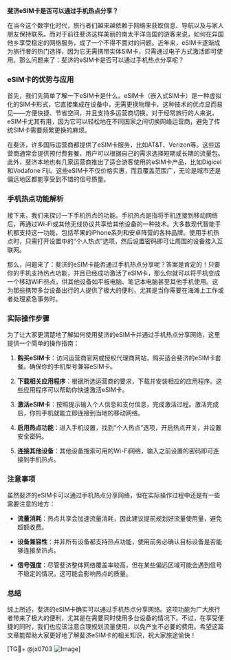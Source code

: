**斐济eSIM卡是否可以通过手机热点分享？**

在当今这个数字化时代，旅行者们越来越依赖于网络来获取信息、导航以及与家人朋友保持联系。而对于前往斐济这样美丽的南太平洋岛国的游客来说，如何在异国他乡享受稳定的网络服务，成了一个不得不面对的问题。近年来，eSIM卡逐渐成为旅行者的热门选择，因为它无需携带实体SIM卡，只需通过电子方式激活即可使用。那么问题来了：斐济的eSIM卡是否可以通过手机热点分享呢？

### eSIM卡的优势与应用

首先，我们先简单了解一下eSIM卡是什么。eSIM卡（嵌入式SIM卡）是一种虚拟化的SIM卡形式，它直接集成在设备中，无需更换物理卡。这种技术的优点显而易见——方便快捷、节省空间，并且支持多运营商切换。对于经常旅行的人来说，eSIM卡尤其有用，因为它可以轻松地在不同国家之间切换网络运营商，避免了传统SIM卡需要频繁更换的麻烦。

在斐济，许多国际运营商都提供了eSIM卡服务，比如AT&T、Verizon等。这些运营商通常会提供预付费套餐，用户可以根据自己的需求选择短期或长期的流量包。此外，斐济本地也有几家运营商推出了适合游客使用的eSIM卡产品，比如Digicel和Vodafone Fiji。这些eSIM卡不仅价格实惠，而且覆盖范围广，无论是城市还是偏远地区都能享受到不错的信号质量。

### 手机热点功能解析

接下来，我们来探讨一下手机热点的功能。手机热点是指将手机连接到移动网络后，再通过Wi-Fi或其他无线协议共享给其他设备的一种技术。大多数现代智能手机都支持这一功能，包括苹果的iPhone系列和安卓阵营的各种品牌。使用手机热点时，只需打开设置中的“个人热点”选项，然后设置密码即可让周围的设备接入互联网。

那么，问题来了：斐济的eSIM卡能否通过手机热点分享呢？答案是肯定的！只要你的手机支持热点功能，并且已经成功激活了eSIM卡，那么你就可以将手机变成一个移动WiFi热点，供其他设备如平板电脑、笔记本电脑甚至其他手机使用。这为那些携带多台设备出行的人提供了极大的便利，尤其是当你需要在海滩上工作或者处理紧急事务时。

### 实际操作步骤

为了让大家更清楚地了解如何使用斐济的eSIM卡并通过手机热点分享网络，这里提供一个简单的操作指南：

1. **购买eSIM卡**：访问运营商官网或授权代理商网站，购买适合斐济的eSIM卡套餐。确保你的手机型号兼容eSIM卡。
   
2. **下载相关应用程序**：根据所选运营商的要求，下载并安装相应的应用程序。这些应用程序可以帮助你快速激活eSIM卡。

3. **激活eSIM卡**：按照提示输入个人信息和支付信息，完成激活过程。激活完成后，你的手机就能立即连接到当地的移动网络。

4. **启用热点功能**：进入手机设置，找到“个人热点”选项，开启热点开关，并设置安全密码。

5. **连接其他设备**：其他设备搜索可用的Wi-Fi网络，输入之前设置的密码即可连接到手机热点。

### 注意事项

虽然斐济的eSIM卡可以通过手机热点分享网络，但在实际操作过程中还是有一些需要注意的地方：

- **流量消耗**：热点共享会加速流量消耗，因此建议提前规划好流量使用量，避免超额收费。
  
- **设备兼容性**：并非所有设备都支持热点功能，使用前务必确认目标设备是否能够连接至热点。

- **信号强度**：尽管斐济整体网络覆盖率较高，但在某些偏远区域可能会遇到信号不稳定的情况，这可能会影响热点的质量。

### 总结

综上所述，斐济的eSIM卡确实可以通过手机热点分享网络。这项功能为广大旅行者带来了极大的便利，尤其是在需要同时使用多台设备的情况下。不过，在享受便捷的同时，我们也应该注意合理规划流量使用，以免产生不必要的费用。希望这篇文章能帮助大家更好地了解斐济eSIM卡的相关知识，祝大家旅途愉快！

[TG💪+ @jx0703 ![Image](https://github.com/user-attachments/assets/dbca1d08-cadb-493c-b0ec-ad6f7a83f270)]